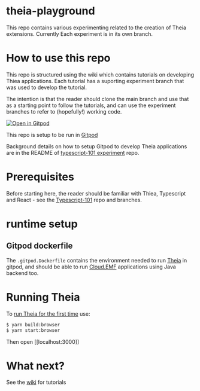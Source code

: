 # theia-playground
This repo contains various experimenting related to the creation of Theia extensions. 
Currently Each experiment is in its own branch.

# How to use this repo

This repo is structured using the wiki which contains tutorials on developing Thiea applications. Each tutorial has a suporting experiment branch that was used to develop the tutorial.

The intention is that the reader should clone the main branch and use that as a starting point to follow the tutorials, and can use the experiment branches to refer to (hopefully!) working code.

[![Open in Gitpod](https://gitpod.io/button/open-in-gitpod.svg)](https://gitpod.io/#https://github.com/metadatadriven/theia-playground.git)

This repo is setup to be run in [Gitpod](https://www.gitpod.io/)

Background details on how to setup Gitpod to develop Theia applications are in the README of [typescript-101 experiment](https://github.com/metadatadriven/typescript-101/tree/experiment/smalcolm/theia-blueprint) repo.

# Prerequisites

Before starting here, the reader should be familiar with Thiea, Typescript and React - see the [Typescript-101](/metadatadriven/typescript-101/) repo and branches.

# runtime setup

## Gitpod dockerfile

The `.gitpod.Dockerfile` contains the environment needed to run [Theia](https://theia-ide.org/) in gitpod, and should be able to run [Cloud.EMF](https://eclipse.dev/emfcloud/) applications using Java backend too.

# Running Theia

 To [run Theia for the first time](https://github.com/eclipse-theia/theia/blob/master/doc/Developing.md#quick-start) use:
 ```sh
 $ yarn build:browser
 $ yarn start:browser
 ```
Then open [[localhost:3000]] 

# What next?

See the [wiki]() for tutorials
